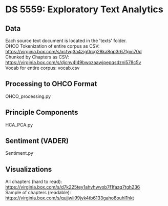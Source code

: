 # DS 5559: Exploratory Text Analytics
## Data
Each source text document is located in the 'texts' folder.  
OHCO Tokenization of entire corpus as CSV: https://virginia.box.com/s/xctvq3a4zig0rcg28ka8qp3r67fgm70d  
Chunked by Chapters as CSV: https://virginia.box.com/s/djcnv4l49bwozaawjpepqsdzni578c5v  
Vocab for entire corpus: vocab.csv

## Processing to OHCO Format
OHCO_processing.py

## Principle Components
HCA_PCA.py

## Sentiment (VADER)
Sentiment.py

## Visualizations
All chapters (hard to read): https://virginia.box.com/s/d7k225tey1ahvhwvob7f1fazq7tgh236  
Sample of chapters (readable): https://virginia.box.com/s/qujjwli99jyk4tb6133gaho8ouhl1hkt

